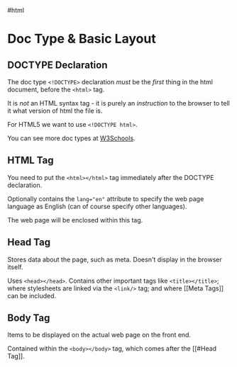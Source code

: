 #html 

# Doc Type & Basic Layout
## DOCTYPE Declaration
The doc type `<!DOCTYPE>` declaration *must* be the *first* thing in the html document, before the `<html>` tag.

It is *not* an HTML syntax tag - it is purely an *instruction* to the browser to tell it what version of html the file is.

For HTML5 we want to use `<!DOCTYPE html>`.

You can see more doc types at [W3Schools](https://www.w3schools.com/tags/tag_doctype.asp).

## HTML Tag
You need to put the `<html></html>` tag immediately after the DOCTYPE declaration.

Optionally contains the `lang="en"` attribute to specify the web page language as English (can of course specify other languages).

The web page will be enclosed within this tag.

## Head Tag
Stores data about the page, such as meta. Doesn't display in the browser itself.

Uses `<head></head>`. Contains other important tags like `<title></title>`; where stylesheets are linked via the `<link/>` tag; and where [[Meta Tags]] can be included.

## Body Tag
Items to be displayed on the actual web page on the front end.

Contained within the `<body></body>` tag, which comes after the [[#Head Tag]].